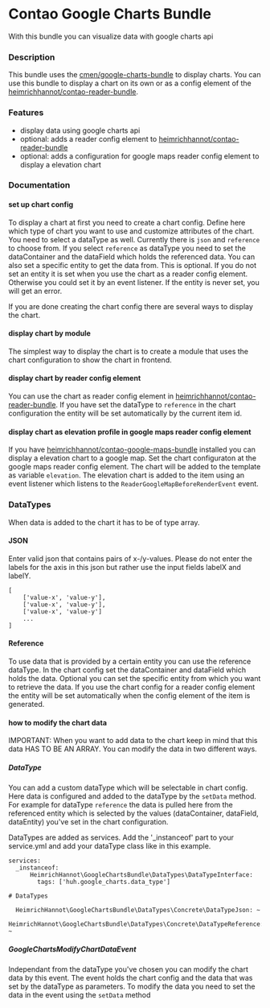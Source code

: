 # Contao Google Charts Bundle

With this bundle you can visualize data with google charts api


### Description

This bundle uses the [cmen/google-charts-bundle](https://github.com/cmen/CMENGoogleChartsBundle) to display charts.
You can use this bundle to display a chart on its own or as a config element of the [heimrichhannot/contao-reader-bundle](https://github.com/heimrichhannot/contao-reader-bundle).



### Features
- display data using google charts api
- optional: adds a reader config element to [heimrichhannot/contao-reader-bundle](https://github.com/heimrichhannot/contao-reader-bundle)
- optional: adds a configuration for google maps reader config element to display a elevation chart


### Documentation

#### set up chart config

To display a chart at first you need to create a chart config.
Define here which type of chart you want to use and customize attributes of the chart.
You need to select a dataType as well. Currently there is `json` and `reference` to choose from. 
If you select `reference` as dataType you need to set the dataContainer and the dataField which holds the referenced data. 
You can also set a specific entity to get the data from. This is optional. If you do not set an entity it is set when you use the chart as a reader config element.
Otherwise you could set it by an event listener. If the entity is never set, you will get an error.

If you are done creating the chart config there are several ways to display the chart.

#### display chart by module

The simplest way to display the chart is to create a module that uses the chart configuration to show the chart in frontend.


#### display chart by reader config element

You can use the chart as reader config element in [heimrichhannot/contao-reader-bundle](https://github.com/heimrichhannot/contao-reader-bundle).
If you have set the dataType to `reference` in the chart configuration the entity will be set automatically by the current item id.


#### display chart as elevation profile in google maps reader config element

If you have [heimrichhannot/contao-google-maps-bundle](https://github.com/heimrichhannot/contao-google-maps-bundle) installed you can display a elevation chart to a
google map. Set the chart configuraton at the google maps reader config element. The chart will be added to the template as variable `elevation`.
The elevation chart is added to the item using an event listener which listens to the `ReaderGoogleMapBeforeRenderEvent` event.



### DataTypes

When data is added to the chart it has to be of type array.

#### JSON

Enter valid json that contains pairs of x-/y-values.
Please do not enter the labels for the axis in this json but rather use the input fields labelX and labelY.

```
[
    ['value-x', 'value-y'],
    ['value-x', 'value-y'],
    ['value-x', 'value-y']
    ...
]
```

#### Reference

To use data that is provided by a certain entity you can use the reference dataType.
In the chart config set the dataContainer and dataField which holds the data.
Optional you can set the specific entity from which you want to retrieve the data. If you use the chart config for a reader config element the entity
will be set automatically when the config element of the item is generated.


#### how to modify the chart data

IMPORTANT: When you want to add data to the chart keep in mind that this data HAS TO BE AN ARRAY. You can modify the data in two different ways. 

##### DataType

You can add a custom dataType which will be selectable in chart config.
Here data is configured and added to the dataType by the `setData` method.
For example for dataType `reference` the data is pulled here from the referenced entity
which is selected by the values (dataContainer, dataField, dataEntity) you've set in the chart configuration.

DataTypes are added as services. Add the '_instanceof' part to your service.yml and add your dataType class like in this example.

```
services:
  _instanceof:
      HeimrichHannot\GoogleChartsBundle\DataTypes\DataTypeInterface:
        tags: ['huh.google_charts.data_type']

# DataTypes
  
  HeimrichHannot\GoogleChartsBundle\DataTypes\Concrete\DataTypeJson: ~
  HeimrichHannot\GoogleChartsBundle\DataTypes\Concrete\DataTypeReference: ~

```


##### GoogleChartsModifyChartDataEvent
 
Independant from the dataType you've chosen you can modify the chart data by this event.
The event holds the chart config and the data that was set by the dataType as parameters.
To modify the data you need to set the data in the event using the `setData` method
 
